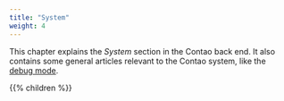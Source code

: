 ```yaml
---
title: "System"
weight: 4
---
```



This chapter explains the _System_ section in the Contao back end. It also contains some general articles relevant to 
the Contao system, like the [debug mode](/en/system/debug-mode/).

{{% children %}}
